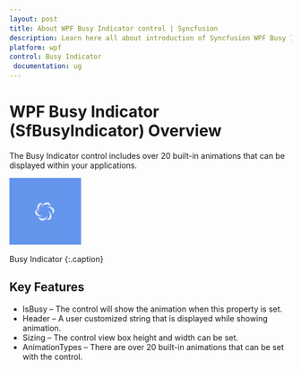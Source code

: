 ```yaml
---
layout: post
title: About WPF Busy Indicator control | Syncfusion
description: Learn here all about introduction of Syncfusion WPF Busy Indicator (SfBusyIndicator) control, its elements and more details.
platform: wpf
control: Busy Indicator
 documentation: ug
---
```


# WPF Busy Indicator (SfBusyIndicator) Overview

The Busy Indicator control includes over 20 built-in animations that can be displayed within your applications.

![Busy Indicator - Overview](Overview_images/Overview_img1.png)

Busy Indicator
{:.caption}

## Key Features

* IsBusy – The control will show the animation when this property is set.
* Header – A user customized string that is displayed while showing animation.
* Sizing – The control view box height and width can be set.
* AnimationTypes – There are over 20 built-in animations that can be set with the control.



